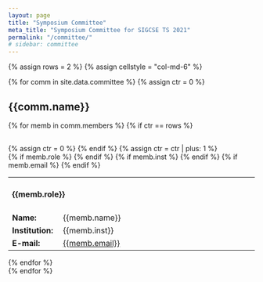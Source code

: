 ```yaml
---
layout: page
title: "Symposium Committee"
meta_title: "Symposium Committee for SIGCSE TS 2021"
permalink: "/committee/"
# sidebar: committee
---
```


{% assign rows = 2 %}
{% assign cellstyle = "col-md-6" %}

{% for comm in site.data.committee %}
{% assign ctr = 0 %}
<div class = "row">
<a name = "{{comm.name | remove: " " }}"></a>
<h2> {{comm.name}}</h2>
  {% for memb in comm.members %}
    {% if ctr == rows %}
</div>
<div class = "row" style = "margin-top: 30px;">
{% assign ctr = 0 %}
    {% endif %}
    {% assign ctr = ctr | plus: 1 %}
<div class = "{{cellstyle}}">
  <table  width = "100%">
    {% if memb.role %}
      <tr>
        <td  colspan = "2">
          <h4>{{memb.role}}</h4>
        </td>
      </tr>
    {% endif %}
    <tr>
      <td width = "20%" > <b> Name: </b> </td>
      <td> {{memb.name}} </td>
    </tr>
    {% if memb.inst %}
    <tr>
      <td> <b> Institution:&nbsp; </b> </td>
      <td> {{memb.inst}} </td>
    </tr>
    {% endif %}
    {% if memb.email %}
    <tr>
      <td> <b> E-mail: </b> </td>
      <td> <a href="mailto:{{memb.email}}">{{memb.email}}</a> </td>
    </tr>
    {% endif %}

  </table>
</div>
  {% endfor %}
</div> <!-- row -->
{% endfor %}


